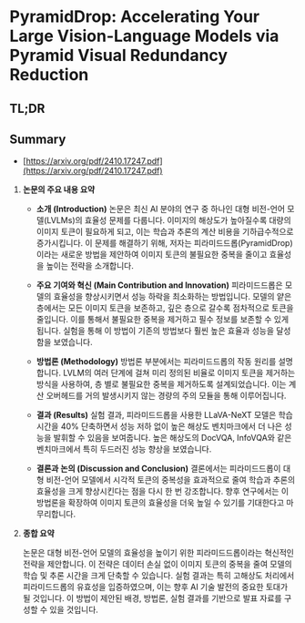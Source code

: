 # PyramidDrop: Accelerating Your Large Vision-Language Models via Pyramid Visual Redundancy Reduction
## TL;DR
## Summary
- [https://arxiv.org/pdf/2410.17247.pdf](https://arxiv.org/pdf/2410.17247.pdf)

1. **논문의 주요 내용 요약**

    - **소개 (Introduction)**
      논문은 최신 AI 분야의 연구 중 하나인 대형 비전-언어 모델(LVLMs)의 효율성 문제를 다룹니다. 이미지의 해상도가 높아질수록 대량의 이미지 토큰이 필요하게 되고, 이는 학습과 추론의 계산 비용을 기하급수적으로 증가시킵니다. 이 문제를 해결하기 위해, 저자는 피라미드드롭(PyramidDrop)이라는 새로운 방법을 제안하여 이미지 토큰의 불필요한 중복을 줄이고 효율성을 높이는 전략을 소개합니다.

    - **주요 기여와 혁신 (Main Contribution and Innovation)**
      피라미드드롭은 모델의 효율성을 향상시키면서 성능 하락을 최소화하는 방법입니다. 모델의 얕은 층에서는 모든 이미지 토큰을 보존하고, 깊은 층으로 갈수록 점차적으로 토큰을 줄입니다. 이를 통해서 불필요한 중복을 제거하고 필수 정보를 보존할 수 있게 됩니다. 실험을 통해 이 방법이 기존의 방법보다 훨씬 높은 효율과 성능을 달성함을 보였습니다.

    - **방법론 (Methodology)**
      방법론 부분에서는 피라미드드롭의 작동 원리를 설명합니다. LVLM의 여러 단계에 걸쳐 미리 정의된 비율로 이미지 토큰을 제거하는 방식을 사용하여, 층 별로 불필요한 중복을 제거하도록 설계되었습니다. 이는 계산 오버헤드를 거의 발생시키지 않는 경량의 주의 모듈을 통해 이루어집니다.

    - **결과 (Results)**
      실험 결과, 피라미드드롭을 사용한 LLaVA-NeXT 모델은 학습 시간을 40% 단축하면서 성능 저하 없이 높은 해상도 벤치마크에서 더 나은 성능을 발휘할 수 있음을 보여줍니다. 높은 해상도의 DocVQA, InfoVQA와 같은 벤치마크에서 특히 두드러진 성능 향상을 보였습니다.

    - **결론과 논의 (Discussion and Conclusion)**
      결론에서는 피라미드드롭이 대형 비전-언어 모델에서 시각적 토큰의 중복성을 효과적으로 줄여 학습과 추론의 효율성을 크게 향상시킨다는 점을 다시 한 번 강조합니다. 향후 연구에서는 이 방법론을 확장하여 이미지 토큰의 효율성을 더욱 높일 수 있기를 기대한다고 마무리합니다.

2. **종합 요약**

    논문은 대형 비전-언어 모델의 효율성을 높이기 위한 피라미드드롭이라는 혁신적인 전략을 제안합니다. 이 전략은 데이터 손실 없이 이미지 토큰의 중복을 줄여 모델의 학습 및 추론 시간을 크게 단축할 수 있습니다. 실험 결과는 특히 고해상도 처리에서 피라미드드롭의 유효성을 입증하였으며, 이는 향후 AI 기술 발전의 중요한 토대가 될 것입니다. 이 방법이 제안된 배경, 방법론, 실험 결과를 기반으로 발표 자료를 구성할 수 있을 것입니다.